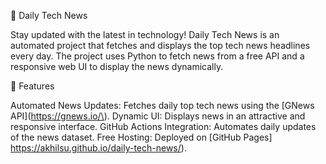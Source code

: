 📰 Daily Tech News

Stay updated with the latest in technology! Daily Tech News is an automated project that fetches and displays the top tech news headlines every day. The project uses Python to fetch news from a free API and a responsive web UI to display the news dynamically.



🚀 Features

Automated News Updates: Fetches daily top tech news using the [GNews API](https://gnews.io/\).
Dynamic UI: Displays news in an attractive and responsive interface.
GitHub Actions Integration: Automates daily updates of the news dataset.
Free Hosting: Deployed on [GitHub Pages] https://akhilsu.github.io/daily-tech-news/).

